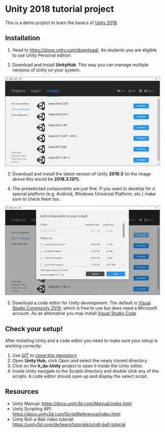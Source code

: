 # Unity 2018 tutorial project

This is a demo project to learn the basics of [Unity 2018](https://store.unity.com/download/).

## Installation

1. Head to https://store.unity.com/download/. As students you are eligible to use Unity Personal edition.

2. Download and Install **UnityHub**. This way you can manage multiple versions of Unity on your system.

  ![alt text](Documentation/unity_hub_releases.jpg)

3. Download and install the latest version of Unity **2018.3** (in the image above this would be **2018.3.12f1**).

4. The preselected components are just fine. If you want to develop for a special platform (e.g. Android, Windows Universal Platform, etc.) make sure to check them too.

  ![alt text](Documentation/unity_hub_components.jpg)

5. Download a code editor for Unity development. The default is [Visual Studio Community 2019](https://visualstudio.microsoft.com/de/vs/unity-tools/?rr=https%3A%2F%2Fdocs.microsoft.com%2Fde-de%2Fvisualstudio%2Fcross-platform%2Fvisual-studio-tools-for-unity%3Fview%3Dvs-2019), which is free to use but does need a Microsoft account. As an alternative you may install [Visual Studio Code](https://code.visualstudio.com/docs/other/unity)

## Check your setup!

After installing Unity and a code editor you need to make sure your setup is working correctly:

1. Use [GIT](https://git-scm.com/downloads) to [clone this repository](https://help.github.com/en/articles/cloning-a-repository).
2. Open **Unity Hub**, click *Open* and select the newly cloned directory.
3. Click on the **h_da-Unity** project to open it inside the Unity editor.
4. Inside Unity navigate to the *Scripts* directory and double click any of the scripts. A code editor should open up and display the select script.

## Resources

- Unity Manual: https://docs.unity3d.com/Manual/index.html
- Unity Scripting API: https://docs.unity3d.com/ScriptReference/index.html
- Unity Roll-a-Ball video tutorial: https://unity3d.com/de/learn/tutorials/s/roll-ball-tutorial
